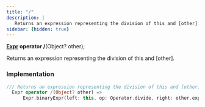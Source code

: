 ```yaml
---
title: "/"
description: |
   Returns an expression representing the division of this and [other].
sidebar: {hidden: true}
---
```

<span class="dart-code"><strong>[Expr] operator /</strong>(<span class="nobr">Object? other</span>);</span>

 Returns an expression representing the division of this and [other].
### Implementation
```dart
/// Returns an expression representing the division of this and [other].
  Expr operator /(Object? other) =>
      Expr.binaryExpr(left: this, op: Operator.divide, right: other.expr);
```

[Expr]: /reference/classes/expr
